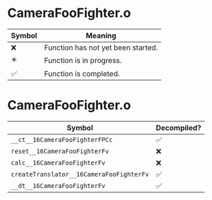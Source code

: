 # CameraFooFighter.o
| Symbol | Meaning 
| ------------- | ------------- 
| :x: | Function has not yet been started. 
| :eight_pointed_black_star: | Function is in progress. 
| :white_check_mark: | Function is completed. 


# CameraFooFighter.o
| Symbol | Decompiled? |
| ------------- | ------------- |
| `__ct__16CameraFooFighterFPCc` | :white_check_mark: |
| `reset__16CameraFooFighterFv` | :x: |
| `calc__16CameraFooFighterFv` | :x: |
| `createTranslator__16CameraFooFighterFv` | :white_check_mark: |
| `__dt__16CameraFooFighterFv` | :white_check_mark: |
